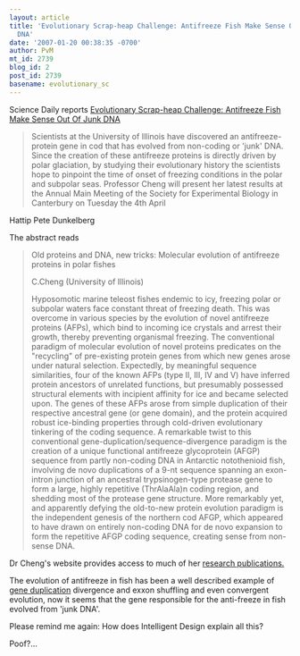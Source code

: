 ```yaml
---
layout: article
title: 'Evolutionary Scrap-heap Challenge: Antifreeze Fish Make Sense Out Of Junk
  DNA'
date: '2007-01-20 00:38:35 -0700'
author: PvM
mt_id: 2739
blog_id: 2
post_id: 2739
basename: evolutionary_sc
---
```

Science Daily reports [Evolutionary Scrap-heap Challenge: Antifreeze Fish Make Sense Out Of Junk DNA](http://www.sciencedaily.com/releases/2006/04/060404090831.htm)

> Scientists at the University of Illinois have discovered an antifreeze-protein gene in cod that has evolved from non-coding or 'junk' DNA. Since the creation of these antifreeze proteins is directly driven by polar glaciation, by studying their evolutionary history the scientists hope to pinpoint the time of onset of freezing conditions in the polar and subpolar seas. Professor Cheng will present her latest results at the Annual Main Meeting of the Society for Experimental Biology in Canterbury on Tuesday the 4th April

Hattip Pete Dunkelberg

The abstract reads

> Old proteins and DNA, new tricks:  Molecular evolution of antifreeze proteins  in polar fishes 
> 
> C.Cheng (University of Illinois) 
> 
> Hyposomotic marine teleost fishes endemic to icy, freezing  polar or subpolar waters face constant threat of freezing  death.  This was overcome in various species by the  evolution of novel antifreeze proteins (AFPs), which bind to  incoming ice crystals and arrest their growth, thereby  preventing organismal freezing.  The conventional paradigm  of molecular evolution of novel proteins predicates on the  "recycling" of pre-existing protein genes from which new  genes arose under natural selection.  Expectedly, by  meaningful sequence similarities, four of the known AFPs  (type II, III, IV and V) have inferred protein ancestors of  unrelated functions, but presumably possessed structural  elements with incipient affinity for ice and became selected  upon.  The genes of these AFPs arose from simple   duplication of their respective ancestral gene (or gene domain), and the protein acquired robust ice-binding properties through cold-driven evolutionary tinkering of the coding sequence. A remarkable twist to this conventional gene-duplication/sequence-divergence paradigm is the creation of a unique functional antifreeze glycoprotein (AFGP) sequence from partly non-coding DNA in Antarctic notothenioid fish, involving de novo duplications of a 9-nt sequence spanning an exon-intron junction of an ancestral trypsinogen-type protease gene to form a large, highly repetitive (ThrAlaAla)n coding region, and shedding most of the protease gene structure.  More remarkably yet, and apparently defying the old-to-new protein evolution paradigm is the independent genesis of the northern cod AFGP, which appeared to have drawn on entirely non-coding DNA for de novo expansion to form the repetitive AFGP coding sequence, creating sense from non-sense DNA.

Dr Cheng's website provides access to much of her [research publications.](http://www.life.uiuc.edu/ccheng/)

The evolution of antifreeze in fish has been a well described example of [gene duplication](http://www.pnas.org/cgi/content/full/94/8/3485) divergence and exxon shuffling  and even convergent evolution, now it seems that the gene responsible for the anti-freeze in fish evolved from 'junk DNA'.

Please remind me again: How does Intelligent Design explain all this?

Poof?...
